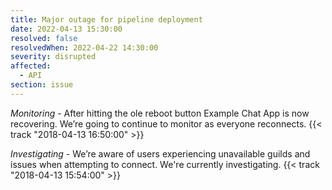 ```yaml
---
title: Major outage for pipeline deployment
date: 2022-04-13 15:30:00
resolved: false
resolvedWhen: 2022-04-22 14:30:00
severity: disrupted
affected:
  - API
section: issue
---
```


*Monitoring* - After hitting the ole reboot button Example Chat App is now recovering. We’re going to continue to monitor as everyone reconnects. {{< track "2018-04-13 16:50:00" >}}

*Investigating* - We’re aware of users experiencing unavailable guilds and issues when attempting to connect. We're currently investigating. {{< track "2018-04-13 15:54:00" >}}